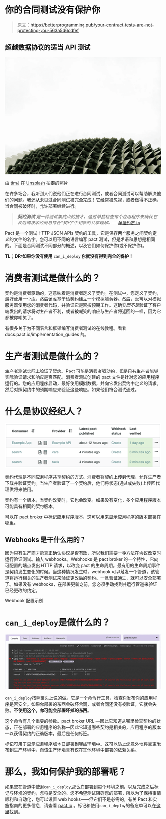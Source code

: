 # 你的合同测试没有保护你

> 原文：<https://betterprogramming.pub/your-contract-tests-are-not-protecting-you-563a5d6cdfef>

## 超越数据协议的适当 API 测试

![](img/7442af772bacdc1096d4dff56060f6a7.png)

由 [timJ](https://unsplash.com/@the_roaming_platypus?utm_source=unsplash&utm_medium=referral&utm_content=creditCopyText) 在 [Unsplash](https://unsplash.com/s/photos/tests?utm_source=unsplash&utm_medium=referral&utm_content=creditCopyText) 拍摄的照片

在许多场合，我听到人们说他们正在进行合同测试，或者合同测试可以帮助解决他们的问题。我还从未见过合同测试被完全完成！它经常被忽视，或者做得不正确，当合同被破坏时，允许部署继续进行。

> ***契约测试*** *是一种测试集成点的技术，通过单独检查每个应用程序来确保它发送或接收的消息符合“契约”中记录的共享理解。—* [单据约定 io](https://docs.pact.io/)

Pact 是一个测试 HTTP JSON APIs 契约的工具，它是保存两个服务之间契约定义的文件的名字。您可以用不同的语言编写 pact 测试，但是术语和思想是相同的。下面是合同测试不同部分的概述，以及它们如何保护你(或不保护你)。

**TL；DR:如果你没有使用** `can_i_deploy` **你就没有得到完全的保护！**

# 消费者测试是做什么的？

契约是消费者驱动的，这意味着是消费者定义了契约。在测试中，您定义了契约，最好使用一个库，然后该库基于该契约建立一个模拟服务器。然后，您可以对模拟服务器使用您的消费者代码，并验证它是否按预期工作。这确实*而不是*验证了客户端发出的请求将对生产者不利，或者被嘲笑的响应与生产者将返回的一样，因为它都被你嘲笑了。

有很多关于为不同语言和框架编写消费者测试的在线教程。看看 docs.pact.io/implementation_guides 的。

# 生产者测试是做什么的？

生产者测试实际上验证了契约。Pact 可能是消费者驱动的，但是只有生产者能够实际验证请求和响应是否匹配。消费者测试创建的 pact 文件是针对您的应用程序运行的。您的应用程序启动，最好使用模拟数据，并向它发出契约中定义的请求。然后对照契约中的预期响应来验证这些响应。如果他们符合测试通过。

# 什么是协议经纪人？

![](img/4f15c91fac4381d2be82ef87c8ba9e73.png)

契约代理是不同应用程序共享契约的方式。消费者将契约上传到代理，允许生产者下载并验证契约。当生产者验证了一个契约后，他们将状态(通过或失败)上传回代理供将来使用。

契约有一个版本，当契约改变时，它也会改变。如果没有变化，多个应用程序版本可能具有相同的契约版本。

可以在 pact broker 中标记应用程序版本，这可以用来显示应用程序的版本部署在哪里。

## Webhooks 是干什么用的？

因为只有生产商才能真正确认协议是否有效，所以我们需要一种方法在协议改变时运行验证测试。输入 webhooks。Webhooks 是 pact broker 的一个特性，它向可配置的端点发出 HTTP 请求，以改变 pact 的生命周期。最有用的生命周期事件是契约发生变化的时候。当这种情况发生时，webhook 可以触发一个管道，该管道将运行相关的生产者测试来验证更改后的契约。一旦验证通过，就可以安全部署了。如果没有 webhooks，在部署更新之前，您必须手动找到并运行管道来验证已经更改的约定。

Webhook 配置示例

# `can_i_deploy`是做什么的？

![](img/4ea64d25b0c34fcb81fca36d52ed01d2.png)

`can_i_deploy`按照罐头上说的做。它是一个命令行工具，检查你发布你的应用程序是否安全。如果你部署的东西会破坏合同，或者合同还没有被验证，它就会失败。**不使用这个，你可能会部署坏掉的东西**。

这个命令有几个重要的参数。pact broker URL —因此它知道从哪里检查契约的状态，正在部署的应用程序的名称—因此它知道哪些契约是相关的，应用程序的版本—以获得契约的正确版本，最后是任何标签。

标记可用于显示应用程序版本已部署到哪些环境中。这可以防止您意外地将变更发布到生产环境中，而该生产环境具有仅在其他环境中部署的依赖关系。

# 那么，我如何保护我的部署呢？

如果您在管道中使用`can_i_deploy`,那么在部署到每个环境之前，以及完成之后标记与环境的契约，您将是安全的。您不希望测试阻碍您的部署，所以为了保持事情顺利和自动化，您可以设置 web hooks——但它们不是必需的。有关 Pact 和实施指南的更多信息，请查看 [pact.io](https://pact.io) 。标记和使用`can_i_deploy`的备忘单可以在[这里](https://medium.com/@harryemartland/pact-cheat-sheet-ebe97c864145)找到。
